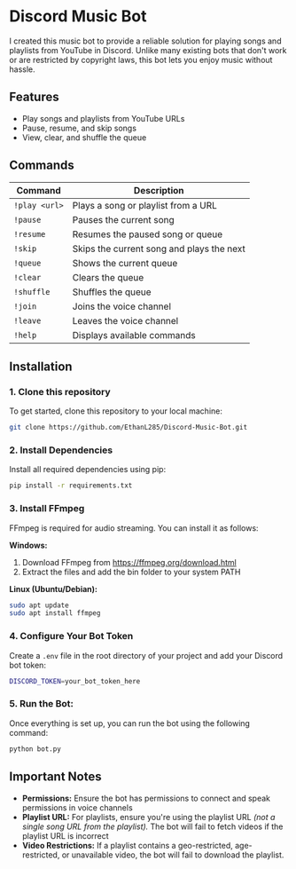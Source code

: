 # Discord Music Bot

I created this music bot to provide a reliable solution for playing songs and playlists from YouTube in Discord. Unlike many existing bots that don't work or are restricted by copyright laws, this bot lets you enjoy music without hassle.

## Features
- Play songs and playlists from YouTube URLs
- Pause, resume, and skip songs
- View, clear, and shuffle the queue

## Commands

| Command       | Description                                    |
|--------------|--------------------------------|
| `!play <url>` | Plays a song or playlist from a URL |
| `!pause`      | Pauses the current song |
| `!resume`     | Resumes the paused song or queue |
| `!skip`       | Skips the current song and plays the next |
| `!queue`      | Shows the current queue |
| `!clear`      | Clears the queue |
| `!shuffle`    | Shuffles the queue |
| `!join`       | Joins the voice channel |
| `!leave`      | Leaves the voice channel |
| `!help`       | Displays available commands |

## Installation

### 1. Clone this repository
To get started, clone this repository to your local machine:
```bash
git clone https://github.com/EthanL285/Discord-Music-Bot.git
```
### 2. Install Dependencies
Install all required dependencies using pip:
```bash
pip install -r requirements.txt
```
### 3. Install FFmpeg
   
FFmpeg is required for audio streaming. You can install it as follows:

**Windows:**  
1. Download FFmpeg from https://ffmpeg.org/download.html
2. Extract the files and add the bin folder to your system PATH

**Linux (Ubuntu/Debian):**
```bash
sudo apt update
sudo apt install ffmpeg
```

### 4. Configure Your Bot Token
Create a `.env` file in the root directory of your project and add your Discord bot token:
```bash
DISCORD_TOKEN=your_bot_token_here
```

### 5. Run the Bot:
Once everything is set up, you can run the bot using the following command:
```bash
python bot.py
```

## Important Notes

- **Permissions:** Ensure the bot has permissions to connect and speak permissions in voice channels
- **Playlist URL:** For playlists, ensure you're using the playlist URL *(not a single song URL from the playlist).* The bot will fail to fetch videos if the playlist URL is incorrect
- **Video Restrictions:** If a playlist contains a geo-restricted, age-restricted, or unavailable video, the bot will fail to download the playlist.






